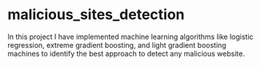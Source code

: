 # malicious_sites_detection
In this project I have implemented machine learning algorithms like logistic regression, extreme gradient boosting, and light gradient boosting machines to identify the best approach to detect any malicious website.
